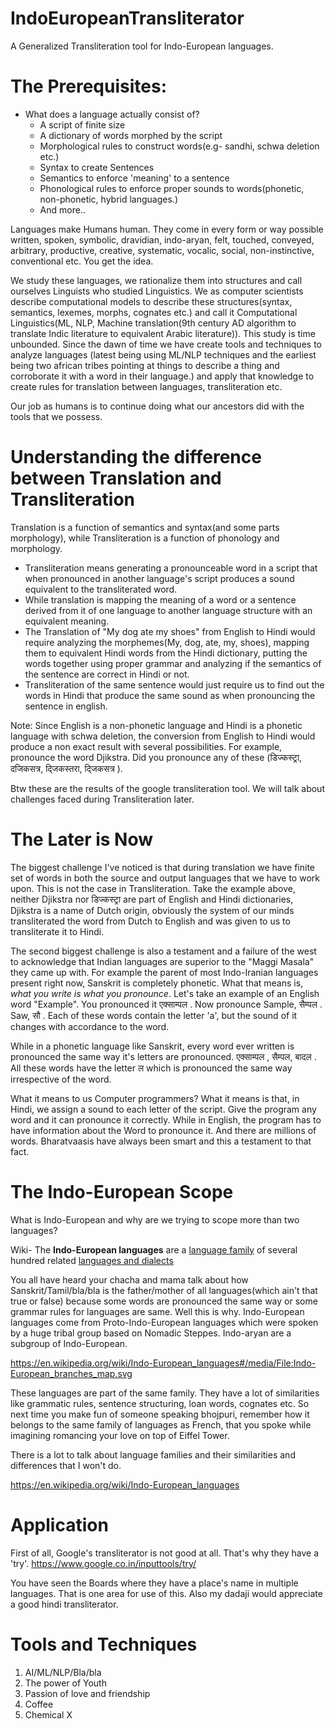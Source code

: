 # IndoEuropeanTransliterator
A Generalized Transliteration tool for Indo-European languages.

# The Prerequisites:

 - What does a language actually consist of?
	 - A script of finite size
	 - A dictionary of words morphed by the script
	 - Morphological rules to construct words(e.g- sandhi, schwa deletion etc.)
	 - Syntax to create Sentences
	 - Semantics to enforce 'meaning' to a sentence
	 - Phonological rules to enforce proper sounds to words(phonetic, non-phonetic, hybrid languages.)
	 - And more..

Languages make Humans human. They come in every form or way possible written, spoken, symbolic, dravidian, indo-aryan, felt, touched, conveyed, arbitrary, productive, creative, systematic, vocalic, social, non-instinctive, conventional etc. You get the idea. 

We study these languages, we rationalize them into structures and call ourselves Linguists who studied Linguistics. We as computer scientists describe computational models to describe these structures(syntax, semantics, lexemes, morphs, cognates etc.)
and call it Computational Linguistics(ML, NLP, Machine translation(9th century AD algorithm to translate Indic literature to equivalent Arabic literature)). This study is time unbounded. Since the dawn of time we have create tools and techniques to analyze languages (latest being using ML/NLP techniques and the earliest being two african tribes pointing at things to describe a thing and corroborate it with a word in their language.) and apply that knowledge to create rules for translation between languages, transliteration etc. 

Our job as humans is to continue doing what our ancestors did with the tools that we possess.

# Understanding the difference between Translation and Transliteration

Translation is a function of semantics and syntax(and some parts morphology), while 
Transliteration is a function of phonology and morphology.

 - Transliteration means generating a pronounceable word in a script that when pronounced in another language's script produces a sound equivalent to the transliterated word.
 - While translation is mapping the meaning of a word or a sentence derived from it of one language to another language structure with an equivalent meaning.
 - The Translation of "My dog ate my shoes" from English to Hindi would require analyzing the morphemes(My, dog, ate, my, shoes), mapping them to equivalent Hindi words from the Hindi dictionary, putting the words together using proper grammar and analyzing if the semantics of the sentence are correct in Hindi or not.
 - Transliteration of the same sentence would just require us to find out the words in Hindi that produce the same sound as when pronouncing the sentence in english.
 
 Note: Since English is a non-phonetic language and Hindi is a phonetic language with schwa deletion, the conversion from English to Hindi would produce a non exact result with several possibilities. For example, pronounce the word Djikstra. Did you pronounce any of these (डिज्कस्ट्रा, दजिकसत्र, द्जिकस्तरा, द्जिकसत्र ). 

Btw these are the results of the google transliteration tool. We will talk about challenges faced during Transliteration later. 

# The Later is Now
The biggest challenge I've noticed is that during translation we have finite set of words in both the source and output languages that we have to work upon. This is not the case in Transliteration. Take the example above, neither Djikstra nor डिज्कस्ट्रा are part of English and Hindi dictionaries, Djikstra is a name of Dutch origin, obviously the system of our minds transliterated the word from Dutch to English and was given to us to transliterate it to Hindi.

The second biggest challenge is also a testament and a failure of the west to acknowledge that Indian languages are superior to the "Maggi Masala" they came up with. For example the parent of most Indo-Iranian languages present right now, Sanskrit is completely phonetic. What that means is, *what you write is what you pronounce*. Let's take an example of an English word "Example". You pronounced it एक्साम्पल . Now pronounce Sample, सैम्पल . Saw, सौ . Each of these words contain the letter 'a', but the sound of it changes with accordance to the word.

While in a phonetic language like Sanskrit, every word ever written is pronounced the same way it's letters are pronounced. एक्साम्पल , सैम्पल, बादल . All these words have the letter ल which is pronounced the same way irrespective of the word. 

What it means to us Computer programmers? What it means is that, in Hindi, we assign a sound to each letter of the script. Give the program any word and it can pronounce it correctly. While in English, the program has to have information about the Word to pronounce it. And there are millions of words. Bharatvaasis have always been smart and this a testament to that fact.

# The Indo-European Scope
What is Indo-European and why are we trying to scope more than two languages?

Wiki- The **Indo-European languages** are a [language family](https://en.wikipedia.org/wiki/Language_family "Language family") of several hundred related [languages and dialects](https://en.wikipedia.org/wiki/List_of_Indo-European_languages)

You all have heard your chacha and mama talk about how Sanskrit/Tamil/bla/bla is the father/mother of all languages(which ain't that true or false) because some words are pronounced the same way or some grammar rules for languages are same. Well this is why. Indo-European languages come from Proto-Indo-European languages which were spoken by a huge tribal group based on Nomadic Steppes. Indo-aryan are a subgroup of Indo-European.

https://en.wikipedia.org/wiki/Indo-European_languages#/media/File:Indo-European_branches_map.svg

These languages are part of the same family. They have a lot of similarities like grammatic rules, sentence structuring, loan words, cognates etc. So next time you make fun of someone speaking bhojpuri, remember how it belongs to the same family of languages as French, that you spoke while imagining romancing your love on top of Eiffel Tower.

There is a lot to talk about language families and their similarities and differences that I won't do.

https://en.wikipedia.org/wiki/Indo-European_languages

# Application

First of all, Google's transliterator is not good at all. That's why they have a 'try'.
https://www.google.co.in/inputtools/try/

You have seen the Boards where they have a place's name in multiple languages. That is one area for use of this. 
Also my dadaji would appreciate a good hindi transliterator.
# Tools and Techniques

 1. AI/ML/NLP/Bla/bla
 2. The power of Youth
 3. Passion of love and friendship
 4. Coffee
 5. Chemical X


